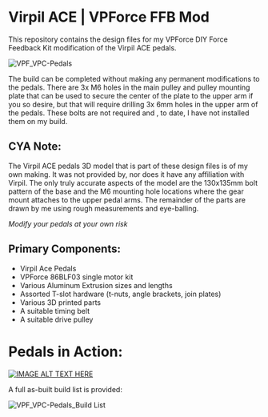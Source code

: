 # Virpil ACE | VPForce FFB Mod

This repository contains the design files for my VPForce DIY Force Feedback Kit modification of the Virpil ACE pedals.

![VPF_VPC-Pedals](https://github.com/Number481/VirpilACE-VPForce-Mod/assets/87660141/35120b26-20e5-49ec-a336-afeae8ac1e1b)



The build can be completed without making any permanent modifications to the pedals.  There are 3x M6 holes in the main pulley and pulley mounting plate that can be used to secure the center of the plate to the upper arm if you so desire, but that will require drilling 3x 6mm holes in the upper arm of the pedals.  These bolts are not required and , to date, I have not installed them on my build.
## CYA Note:
The Virpil ACE pedals 3D model that is part of these design files is of my own making.  It was not provided by, nor does it have any affiliation with Virpil.  The only truly accurate aspects of the model are the 130x135mm bolt pattern of the base and the M6 mounting hole locations where the gear mount attaches to the upper pedal arms.  The remainder of the parts are drawn by me using rough measurements and eye-balling.

*Modify your pedals at your own risk*
## Primary Components:
- Virpil Ace Pedals
- VPForce 86BLF03 single motor kit
- Various Aluminum Extrusion sizes and lengths
- Assorted T-slot hardware (t-nuts, angle brackets, join plates)
- Various 3D printed parts
- A suitable timing belt
- A suitable drive pulley

# Pedals in Action:
[![IMAGE ALT TEXT HERE](https://img.youtube.com/vi/AWd7LjSCXhk/0.jpg)](https://www.youtube.com/watch?v=AWd7LjSCXhk)


A full as-built build list is provided:

![VPF_VPC-Pedals_Build List](https://github.com/Number481/VirpilACE-VPForce-Mod/assets/87660141/8b3c247a-aff5-4dca-9614-7d1a8c2f7865)



